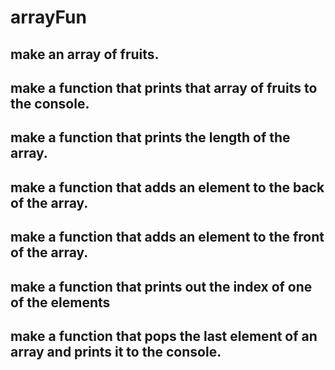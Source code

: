 # arrayFun

## make an array of fruits.

## make a function that prints that array of fruits to the console.

## make a function that prints the length of the array.

## make a function that adds an element to the back of the array.

## make a function that adds an element to the front of the array. 

## make a function that prints out the index of one of the elements

## make a function that pops the last element of an array and prints it to the console.

